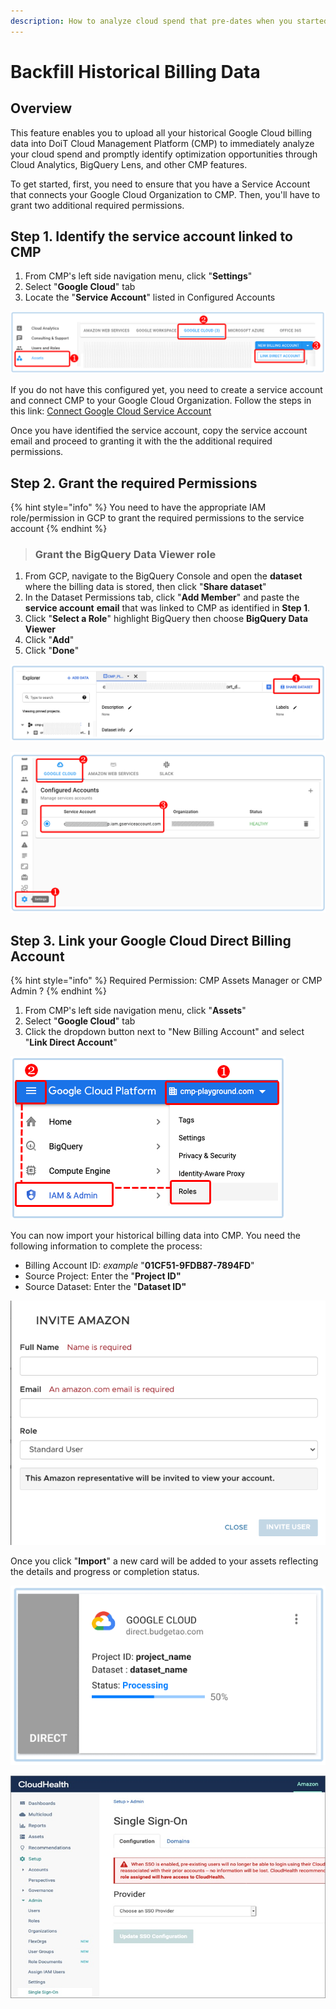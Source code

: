 ```yaml
---
description: How to analyze cloud spend that pre-dates when you started using the CMP
---
```


# Backfill Historical Billing Data

## Overview

This feature enables you to upload all your historical Google Cloud billing data into DoiT Cloud Management Platform \(CMP\) to immediately analyze your cloud spend and promptly identify optimization opportunities through Cloud Analytics, BigQuery Lens, and other CMP features.

To get started, first, you need to ensure that you have a Service Account that connects your Google Cloud Organization to CMP. Then, you'll have to grant two additional required permissions.

## Step 1. Identify the service account linked to CMP

1. From CMP's left side navigation menu, click "**Settings**"
2. Select "**Google Cloud**" tab
3. Locate the "**Service Account**" listed in Configured Accounts

![A screenshot showing you how to identify the linked service accounts](../.gitbook/assets/identify-linked-service-accounts.png)

If you do not have this configured yet, you need to create a service account and connect CMP to your Google Cloud Organization. Follow the steps in this link: [Connect Google Cloud Service Account](https://help.doit-intl.com/google-cloud/connect-google-cloud-service-account)

Once you have identified the service account, copy the service account email and proceed to granting it with the the additional required permissions.

## Step 2. Grant the required Permissions

{% hint style="info" %}
You need to have the appropriate IAM role/permission in GCP to grant the required permissions to the service account
{% endhint %}

> ###  Grant the **BigQuery Data Viewer role**

1. From GCP, navigate to the BigQuery Console and open the **dataset** where the billing data is stored, then click  "**Share dataset**"
2. In the Dataset Permissions tab, click "**Add Member**" and paste the **service account** **email** that was linked to CMP as identified in **Step 1**.
3. Click "**Select a Role**" highlight BigQuery then choose **BigQuery Data Viewer**
4. Click "**Add**"
5. Click "**Done**"

![A screenshot showing you the location of the _Share Dataset_ button](../.gitbook/assets/share-dataset-button.png)

![A screenshot showing you how to grant the _BigQuery Data Viewer_ role](../.gitbook/assets/grant-bigquery-data-viewer-role.png)

## Step 3. Link your Google Cloud Direct Billing Account

{% hint style="info" %}
Required Permission: CMP Assets Manager or CMP Admin ?
{% endhint %}

1. From CMP's left side navigation menu, click "**Assets**"
2. Select "**Google Cloud**" tab
3. Click the dropdown button next to "New Billing Account" and select "**Link Direct Account**"

![A screenshot showing you how to link your _Google Cloud Direct Billing_ account](../.gitbook/assets/link-google-cloud-billing-account.png)

You can now import your historical billing data into CMP. You need the following information to complete the process:

* Billing Account ID: _example_ <!-- cspell:disable -->"**01CF51-9FDB87-7894FD**"<!-- cspell:enable -->
* Source Project: Enter the "**Project ID"**
* Source Dataset: Enter the "**Dataset ID"**

![A screenshot showing you the _Link your Google Cloud Direct Billing Account_ form](../.gitbook/assets/link-google-account-form.png)

Once you click "**Import**" a new card will be added to your assets reflecting the details and progress or completion status.

![A screenshot showing you the new asset loading card](../.gitbook/assets/new-asset-loading-card.png)

![A screenshot showing you the _Create Google Billing Account_ modal dialog](../.gitbook/assets/create-google-billing-account-dialog.png)
